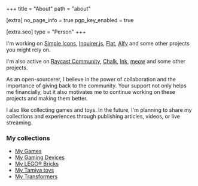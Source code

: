 +++
title = "About"
path = "about"

[extra]
no_page_info = true
pgp_key_enabled = true

[extra.seo]
type = "Person"
+++

I'm working on [Simple Icons](https://github.com/simple-icons), [Inquirer.js](https://github.com/SBoudrias/Inquirer.js), [Flat](https://github.com/netless-io/flat), [Alfy](https://github.com/sindresorus/alfy) and some other projects you might rely on.

I'm also active on [Raycast Community](https://raycast.com/litomore), [Chalk](https://github.com/chalk), [Ink](https://github.com/vadimdemedes/ink), [meow](https://github.com/sindresorhus/meow) and some other projects.

As an open-sourcerer, I believe in the power of collaboration and the importance of giving back to the community. Your support not only helps me financially, but it also motivates me to continue working on these projects and making them better.

I also like collecting games and toys. In the future, I'm planning to share my collections and experiences through publishing articles, videos, or live streaming.

### My collections

- [My Games](@/pages/games.md)
- [My Gaming Devices](@/pages/gaming-devices.md)
- [My LEGO® Bricks](@/pages/lego-bricks.md)
- [My Tamiya toys](@/pages/tamiya.md)
- [My Transformers](@/pages/transformers.md)
